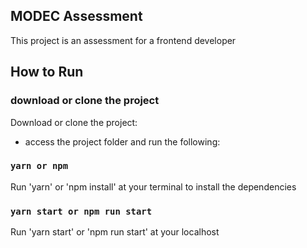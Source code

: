 ## MODEC Assessment

This project is an assessment for a frontend developer

## How to Run

### download or clone the project
Download or clone the project:
- access the project folder and run the following:

### `yarn or npm`
Run 'yarn' or 'npm install' at your terminal to install the dependencies

### `yarn start or npm run start`
Run 'yarn start' or 'npm run start' at your localhost